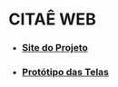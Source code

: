 # CITAÊ WEB

* ### [Site do Projeto](https://luanhgs.github.io/citae-web/Home/)

* ### [Protótipo das Telas](https://www.figma.com/file/ax7jAsALPvdXEB6Ds2KE6G4H/CITA%C3%8A)

